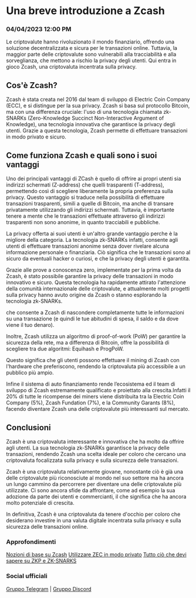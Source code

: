 # Una breve introduzione a Zcash

### 04/04/2023 12:00 PM

Le criptovalute hanno rivoluzionato il mondo finanziario, offrendo una soluzione decentralizzata e sicura per le transazioni online. Tuttavia, la maggior parte delle criptovalute sono vulnerabili alla tracciabilità e alla sorveglianza, che mettono a rischio la privacy degli utenti. Qui entra in gioco Zcash, una criptovaluta incentrata sulla privacy.

## Cos'è Zcash?

Zcash è stata creata nel 2016 dal team di sviluppo di Electric Coin Company (ECC), e si distingue per la sua privacy. Zcash si basa sul protocollo Bitcoin, ma con una differenza cruciale: l'uso di una tecnologia chiamata zk-SNARKs (Zero-Knowledge Succinct Non-Interactive Argument of Knowledge), una tecnologia innovativa che garantisce la privacy degli utenti. Grazie a questa tecnologia, Zcash permette di effettuare transazioni in modo privato e sicuro.

## Come funziona Zcash e quali sono i suoi vantaggi

Uno dei principali vantaggi di ZCash è quello di offrire ai propri utenti sia indirizzi schermati (Z-address) che quelli trasparenti (T-address), permettendo così di scegliere liberamente la propria preferenza sulla privacy. Questo vantaggio si traduce nella possibilità di effettuare transazioni trasparenti, simili a quelle di Bitcoin, ma anche di transare privatamente utilizzando gli indirizzi schermati. Tuttavia, è importante tenere a mente che le transazioni effettuate attraverso gli indirizzi trasparenti non sono anonime, in quanto tracciabili e pubbliche.

La privacy offerta ai suoi utenti è un'altro grande vantaggio perche è la migliore della categoria. La tecnologia zk-SNARKs infatti, consente agli utenti di effettuare transazioni anonime senza dover rivelare alcuna informazione personale o finanziaria. Ciò significa che le transazioni sono al sicuro da eventuali hacker o curiosi, e che la privacy degli utenti è garantita.

Grazie alle prove a conoscenza zero, implementate per la prima volta da Zcash, è stato possibile garantire la privacy delle transazioni in modo innovativo e sicuro. Questa tecnologia ha rapidamente attirato l'attenzione della comunità internazionale delle criptovalute, e attualmente molti progetti sulla privacy hanno avuto origine da Zcash o stanno esplorando la tecnologia zk-SNARKs.

che consente a Zcash di nascondere completamente tutte le informazioni su una transazione (e quindi le tue abitudini di spesa, il saldo e da dove viene il tuo denaro).

Inoltre, Zcash utilizza un algoritmo di proof-of-work (PoW) per garantire la sicurezza della rete, ma a differenza di Bitcoin, offre la possibilità di scegliere tra due algoritmi: Equihash e ProgPoW.

Questo significa che gli utenti possono effettuare il mining di Zcash con l'hardware che preferiscono, rendendo la criptovaluta più accessibile a un pubblico più ampio.

Infine il sistema di auto finanziamento rende l’ecosistema ed il team di sviluppo di Zcash estremamente qualificato e proiettato alla crescita.Infatti il 20% di tutte le ricompense dei miners viene distribuita tra la Electric Coin Company (5%), Zcash Fundation (7%), e la Community Garants (8%), facendo diventare Zcash una delle criptovalute più interessanti sul mercato.

## Conclusioni

Zcash è una criptovaluta interessante e innovativa che ha molto da offrire agli utenti. La sua tecnologia zk-SNARKs garantisce la privacy delle transazioni, rendendo Zcash una scelta ideale per coloro che cercano una criptovaluta focalizzata sulla privacy e sulla sicurezza delle transazioni. 

Zcash è una criptovaluta relativamente giovane, nonostante ciò è già una delle criptovalute più riconosciute al mondo nel suo settore ma ha ancora un lungo cammino da percorrere per diventare una delle criptovalute più utilizzate. Ci sono ancora sfide da affrontare, come ad esempio  la sua adozione da parte dei utenti e commercianti, il che significa che ha ancora molto potenziale di crescita.

In definitiva, Zcash è una criptovaluta da tenere d'occhio per coloro che desiderano investire in una valuta digitale incentrata sulla privacy e sulla sicurezza delle transazioni online.

### Approfondimenti

[Nozioni di base su Zcash](https://wiki.zechub.xyz/global/italiano/nozioni-di-base-su-zcash)
[Utilizzare ZEC in modo privato](https://wiki.zechub.xyz/global/italiano/utilizzare-zec-in-modo-privato)
[Tutto ciò che devi sapere su ZKP e ZK-SNARKS](../zcashtech/zksnarks.md)

### Social ufficiali

[Gruppo Telegram](https://t.me/ZcashItalia) | [Gruppo Discord](https://discord.com/channels/978714252934258779/1091806217359347802)